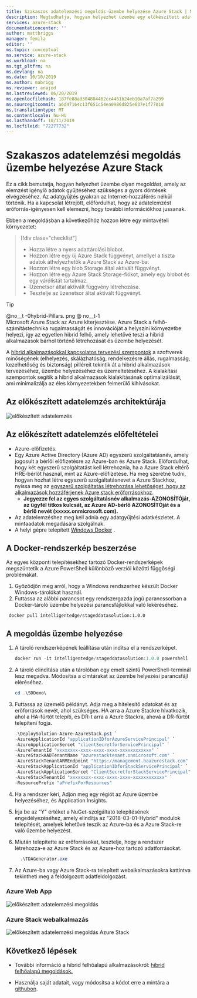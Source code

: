 ```yaml
---
title: Szakaszos adatelemzési megoldás üzembe helyezése Azure Stack | Microsoft Docs
description: Megtudhatja, hogyan helyezhet üzembe egy előkészített adatelemzési megoldást Azure Stack
services: azure-stack
documentationcenter: ''
author: mattbriggs
manager: femila
editor: ''
ms.topic: conceptual
ms.service: azure-stack
ms.workload: na
ms.tgt_pltfrm: na
ms.devlang: na
ms.date: 10/10/2019
ms.author: mabrigg
ms.reviewer: anajod
ms.lastreviewed: 06/20/2019
ms.openlocfilehash: 187fe88ad304804462cc4461b24eb10a7af7a299
ms.sourcegitcommit: a6d47164c13f651c54ea0986d825e637e1f77018
ms.translationtype: MT
ms.contentlocale: hu-HU
ms.lasthandoff: 10/11/2019
ms.locfileid: "72277732"
---
```

# <a name="deploy-a-staged-data-analytics-solution-to-azure-stack"></a>Szakaszos adatelemzési megoldás üzembe helyezése Azure Stack

Ez a cikk bemutatja, hogyan helyezhet üzembe olyan megoldást, amely az elemzést igénylő adatok gyűjtéséhez szükséges a gyors döntések elvégzéséhez. Az adatgyűjtés gyakran az Internet-hozzáférés nélkül történik. Ha a kapcsolat létrejött, előfordulhat, hogy az adatelemzést erőforrás-igényesen kell elemezni, hogy további információkhoz jussanak.

Ebben a megoldásban a következőhöz hozzon létre egy mintavételi környezetet:

> [!div class="checklist"]
> - Hozza létre a nyers adattárolási blobot.
> - Hozzon létre egy új Azure Stack függvényt, amellyel a tiszta adatok áthelyezhetők a Azure Stack az Azure-ba.
> - Hozzon létre egy blob Storage által aktivált függvényt.
> - Hozzon létre egy Azure Stack Storage-fiókot, amely egy blobot és egy várólistát tartalmaz.
> - Üzenetsor által aktivált függvény létrehozása.
> - Tesztelje az üzenetsor által aktivált függvényt.

> [!Tip]  
> @no__t -0hybrid-Pillars. png @ no__t-1  
> Microsoft Azure Stack az Azure kiterjesztése. Azure Stack a felhő-számítástechnika rugalmasságát és innovációját a helyszíni környezetbe helyezi, így az egyetlen hibrid felhő, amely lehetővé teszi a hibrid alkalmazások bárhol történő létrehozását és üzembe helyezését.  
> 
> A [hibrid alkalmazásokkal kapcsolatos tervezési szempontok](azure-stack-edge-pattern-overview.md) a szoftverek minőségének (elhelyezés, skálázhatóság, rendelkezésre állás, rugalmasság, kezelhetőség és biztonság) pilléreit tekintik át a hibrid alkalmazások tervezéséhez, üzembe helyezéséhez és üzemeltetéséhez. A kialakítási szempontok segítik a hibrid alkalmazások kialakításának optimalizálását, ami minimalizálja az éles környezetekben felmerülő kihívásokat.

## <a name="architecture-for-staged-data-analytics"></a>Az előkészített adatelemzés architektúrája

![előkészített adatelemzés](media/azure-stack-solution-staged-data/image1.png)

## <a name="prerequisites-for-staged-data-analytics"></a>Az előkészített adatelemzés előfeltételei

  - Azure-előfizetés.
  - Egy Azure Active Directory (Azure AD) egyszerű szolgáltatásnév, amely jogosult a bérlői előfizetésre az Azure-ban és Azure Stack. Előfordulhat, hogy két egyszerű szolgáltatást kell létrehoznia, ha a Azure Stack eltérő HRE-bérlőt használ, mint az Azure-előfizetése. Ha meg szeretné tudni, hogyan hozhat létre egyszerű szolgáltatásnevet a Azure Stackhoz, nyissa meg az [egyszerű szolgáltatás létrehozása lehetőséget, hogy az alkalmazások hozzáférjenek Azure stack erőforrásokhoz](https://docs.microsoft.com/azure-stack/user/azure-stack-create-service-principals).
      - **Jegyezze fel az egyes szolgáltatásnév alkalmazás-AZONOSÍTÓját, az ügyfél titkos kulcsát, az Azure AD-bérlő AZONOSÍTÓját és a bérlő nevét (xxxxx.onmicrosoft.com).**
  - Az adatelemzéshez meg kell adnia egy adatgyűjtési adatkészletet. A mintaadatok megadására szolgálnak.
  - A helyi gépre telepített [Windows Docker](https://docs.docker.com/docker-for-windows/) .

## <a name="get-the-docker-image"></a>A Docker-rendszerkép beszerzése

Az egyes központi telepítésekhez tartozó Docker-rendszerképek megszüntetik a Azure PowerShell különböző verziói közötti függőségi problémákat.
1.  Győződjön meg arról, hogy a Windows rendszerhez készült Docker Windows-tárolókat használ.
2.  Futtassa az alábbi parancsot egy rendszergazda jogú parancssorban a Docker-tároló üzembe helyezési parancsfájlokkal való lekéréséhez.

```
 docker pull intelligentedge/stageddatasolution:1.0.0
```

## <a name="deploy-the-solution"></a>A megoldás üzembe helyezése

1.  A tároló rendszerképének leállítása után indítsa el a rendszerképet.

      ```powershell  
      docker run -it intelligentedge/stageddatasolution:1.0.0 powershell
      ```

2.  A tároló elindítása után a tárolóban egy emelt szintű PowerShell-terminál lesz megadva. Módosítsa a címtárakat az üzembe helyezési parancsfájl eléréséhez.

      ```powershell  
      cd .\SDDemo\
      ```

3.  Futtassa az üzemelő példányt. Adja meg a hitelesítő adatokat és az erőforrások nevét, ahol szükséges. HA arra a Azure Stackre hivatkozik, ahol a HA-fürtöt telepíti, és DR-t arra a Azure Stackra, ahová a DR-fürtöt telepíteni fogja.

      ```powershell
      .\DeploySolution-Azure-AzureStack.ps1 `
      -AzureApplicationId "applicationIDforAzureServicePrincipal" `
      -AzureApplicationSercet "clientSecretforServicePrincipal" `
      -AzureTenantId "xxxxxxxx-xxxx-xxxx-xxxx-xxxxxxxxxxxx" `
      -AzureStackAADTenantName "azurestacktenant.onmicrosoft.com" `
      -AzureStackTenantARMEndpoint "https://management.haazurestack.com" `
      -AzureStackApplicationId "applicationIDforStackServicePrincipal" `
      -AzureStackApplicationSercet "ClientSecretforStackServicePrincipal" `
      -AzureStackTenantId "xxxxxxxx-xxxx-xxxx-xxxx-xxxxxxxxxxxx" `
      -ResourcePrefix "aPrefixForResources"
      ```

1.  Ha a rendszer kéri, Adjon meg egy régiót az Azure üzembe helyezéséhez, és Application Insights.

2.  Írja be az "Y" értéket a NuGet-szolgáltató telepítésének engedélyezéséhez, amely elindítja az "2018-03-01-Hybrid" modulok telepítését, amelyek lehetővé teszik az Azure-ba és a Azure Stack-re való üzembe helyezést.

3.  Miután telepítette az erőforrásokat, tesztelje, hogy a rendszer létrehozza-e az Azure Stack és az Azure-hoz tartozó adatforrásokat.

    ```powershell  
      .\TDAGenerator.exe
    ```

4.  Az Azure-ba vagy Azure Stack-ra telepített webalkalmazásokra kattintva tekintheti meg a feldolgozott adatfeldolgozást.

### <a name="azure-web-app"></a>Azure Web App
 
![előkészített adatelemzési megoldás](media/azure-stack-solution-staged-data/image2.png)
 
### <a name="azure-stack-web-app"></a>Azure Stack webalkalmazás
 
![előkészített adatelemzési megoldás Azure Stack](media/azure-stack-solution-staged-data/image3.png)

## <a name="next-steps"></a>Következő lépések

  - További információ a hibrid felhőalapú alkalmazásokról: [hibrid felhőalapú megoldások.](https://aka.ms/azsdevtutorials)

  - Használja saját adatait, vagy módosítsa a kódot erre a mintára a [githubon](https://github.com/Azure-Samples/azure-intelligent-edge-patterns).
